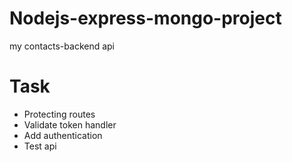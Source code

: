 # Nodejs-express-mongo-project
my contacts-backend api

# Task
- Protecting routes
- Validate token handler
- Add authentication
- Test api
